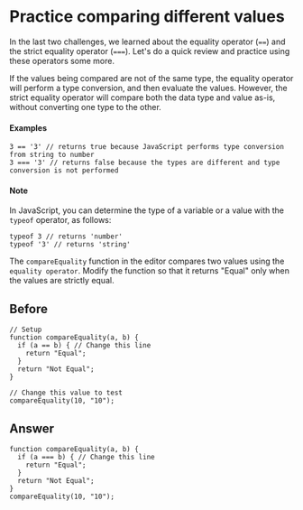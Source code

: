 # Practice comparing different values
In the last two challenges, we learned about the equality operator (`==`) and the strict equality operator (`===`). 
Let's do a quick review and practice using these operators some more.

If the values being compared are not of the same type, the equality operator will perform a type conversion, and then evaluate the values. 
However, the strict equality operator will compare both the data type and value as-is, without converting one type to the other.

#### Examples

```
3 == '3' // returns true because JavaScript performs type conversion from string to number
3 === '3' // returns false because the types are different and type conversion is not performed
```

#### Note
In JavaScript, you can determine the type of a variable or a value with the `typeof` operator, as follows:

```
typeof 3 // returns 'number'
typeof '3' // returns 'string'
```

The `compareEquality` function in the editor compares two values using the `equality operator`. 
Modify the function so that it returns "Equal" only when the values are strictly equal.

## Before

```
// Setup
function compareEquality(a, b) {
  if (a == b) { // Change this line
    return "Equal";
  }
  return "Not Equal";
}

// Change this value to test
compareEquality(10, "10");
```
## Answer
```
function compareEquality(a, b) {
  if (a === b) { // Change this line
    return "Equal";
  }
  return "Not Equal";
}
compareEquality(10, "10");
```
